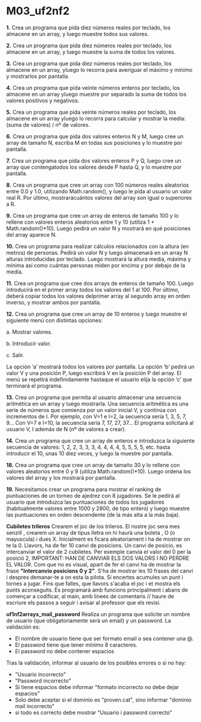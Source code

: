 # M03_uf2nf2

**1.** Crea un programa que pida diez números reales por teclado, los almacene en un array, 
y luego muestre todos sus valores.

**2.** Crea un programa que pida diez números reales por teclado, los almacene en un array, 
y luego muestre la suma de todos los valores.

**3.** Crea un programa que pida diez números reales por teclado, los almacene en un array, 
yluego lo recorra para averiguar el máximo y mínimo y mostrarlos por pantalla.

**4.** Crea un programa que pida veinte números enteros por teclado, los almacene en un array 
yluego muestre por separado la suma de todos los valores positivos y negativos.

**5.** Crea un programa que pida veinte números reales por teclado, los almacene en un array 
yluego lo recorra para calcular y mostrar la media: (suma de valores) / nº de valores.

**6.** Crea un programa que pida dos valores enteros N y M, luego cree un array de tamaño N,
escriba M en todas sus posiciones y lo muestre por pantalla.

**7.** Crea un programa que pida dos valores enteros P y Q, luego cree un array que contengatodos los valores desde P hasta Q,
y lo muestre por pantalla.

**8.** Crea un programa que cree un array con 100 números reales aleatorios entre 0.0 y 1.0,
utilizando Math.random(), y luego le pida al usuario un valor real R. Por último, 
mostrarácuántos valores del array son igual o superiores a R.

**9.** Crea un programa que cree un array de enteros de tamaño 100 y lo rellene con valores 
enteros aleatorios entre 1 y 10 (utiliza 1 + Math.random()*10). Luego pedirá un valor N 
y mostrará en qué posiciones del array aparece N.

**10.** Crea un programa para realizar cálculos relacionados con la altura (en metros) de personas.
Pedirá un valor N y luego almacenará en un array N alturas introducidas por teclado. 
Luego mostrará la altura media, máxima y mínima así como cuántas personas miden por encima y 
por debajo de la media.

**11.** Crea un programa que cree dos arrays de enteros de tamaño 100. Luego introducirá en el
primer array todos los valores del 1 al 100. Por último, deberá copiar todos los valores 
delprimer array al segundo array en orden inverso, y mostrar ambos por pantalla.

**12.** Crea un programa que cree un array de 10 enteros y luego muestre el siguiente menú con
distintas opciones:

   a. Mostrar valores.
   
   b. Introducir valor.
   
   c. Salir.
   
   La opción ‘a’ mostrará todos los valores por pantalla. 
   La opción ‘b’ pedirá un valor V y una posición P, luego escribirá V en la posición P del array.
   El menú se repetirá indefinidamente hastaque el usuario elija la opción ‘c’ que terminará el programa.
   
**13.** Crea un programa que permita al usuario almacenar una secuencia aritmética en un array y
 luego mostrarla. Una secuencia aritmética es una serie de números que comienza por un
 valor inicial V, y continúa con incrementos de I. Por ejemplo, con V=1 e I=2, la secuencia
 sería 1, 3, 5, 7, 9... Con V=7 e I=10, la secuencia sería 7, 17, 27, 37... El programa solicitará al
 usuario V, I además de N (nº de valores a crear).
 
**14.** Crea un programa que cree un array de enteros e introduzca la siguiente secuencia de
 valores: 1, 2, 2, 3, 3, 3, 4, 4, 4, 4, 5, 5, 5, 5, etc. hasta introducir el 10, unas 10 diez veces, y luego la
 muestre por pantalla.

**18.** Crea un programa que cree un array de tamaño 30 y lo rellene con valores aleatorios entre 0 y 9 (utiliza Math.random()*10). Luego ordena los valores del array y los mostrará por pantalla.

**19.** Necesitamos crear un programa para mostrar el ranking de puntuaciones de un torneo de ajedrez con 8 jugadores. Se le pedirá al usuario que introduzca las puntuaciones de todos los jugadores (habitualmente valores entre 1000 y 2800, de tipo entero) y luego muestre las puntuaciones en orden descendente (de la más alta a la más baja).

**Cubiletes trileros** Crearem el joc de los trileros.
El nostre joc sera mes senzill , crearem un array de tipus lletra on hi haurà una boleta , O (o mayuscula) i dues X.
Inicialment es ficara aleatoriament i ha de mostrar on te la 0.
Llavors, ha de fer 10 canvi de posicions.
Un canvi de posicio, es intercanviar el valor de 2 cubiletes.
Per exemple canvia el valor del 0 per la posició 2, IMPORTANT: HAN DE CANVIAR ELS DOS VALORS I NO PERDRE EL VALOR.
Com que no es visual, apart de fer el canvi ha de mostrar la frase **"Intercanvio posicions 0 y 2"**. S'ha de mostrar les 10 frases del canvi i despres demanar-te a on esta la pilota.
Si encertes acumules un punt i tornes a jugar.
Fins que falles, que llavors s'acaba el joc i et mostra els punts aconseguits.
Es programarà amb funcions principalment i abans de començar a codificar, al main, amb linees de comentaris // haure de escriure els passos a seguir i avisar al professor que els revisi.

**uf1nf2arrays_mail_password** Realiza un programa que solicite un nombre de usuario (que obligatoriamente será un email) y un password.
La validación es:
- El nombre de usuario tiene que ser formato email o sea contener una @.
- El password tiene que tener mínimo 8 caracteres.
- El password no debe contener espacios

Tras la validación, informar al usuario de los posibles errores o si no hay:
- "Usuario incorrecto"
- "Password incorrecto"
- Si tiene espacios debe informar "formato incorrecto no debe dejar espacios"
- Solo debe aceptar si el dominio es "proven.cat", sino informar "dominio mail incorrecto" 
- si todo es correcto debe mostrar "Usuario i password correcto"
